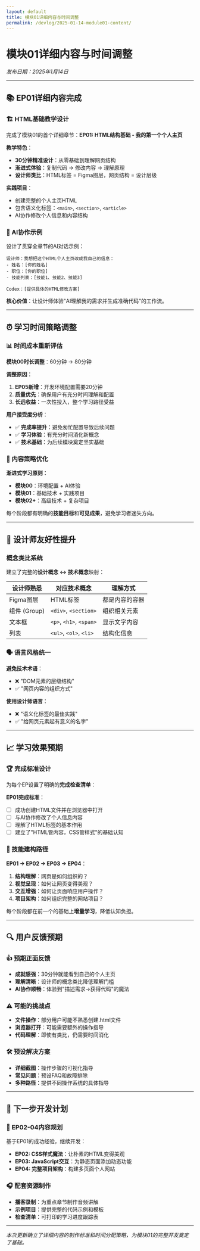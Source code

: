 ```yaml
---
layout: default
title: 模块01详细内容与时间调整
permalink: /devlog/2025-01-14-module01-content/
---
```


# 模块01详细内容与时间调整

*发布日期：2025年1月14日*

---

## 📚 EP01详细内容完成

### 🏗️ HTML基础教学设计
完成了模块01的首个详细章节：**EP01: HTML结构基础 - 我的第一个个人主页**

**教学特色**：
- **30分钟精准设计**：从零基础到理解网页结构
- **渐进式体验**：复制代码 → 修改内容 → 理解原理
- **设计师类比**：HTML标签 = Figma图层，网页结构 = 设计层级

**实践项目**：
- 创建完整的个人主页HTML
- 包含语义化标签：`<main>`, `<section>`, `<article>`
- AI协作修改个人信息和内容结构

### 🤖 AI协作示例
设计了贯穿全章节的AI对话示例：

```
设计师：我想把这个HTML个人主页改成我自己的信息：
- 姓名：[你的姓名]
- 职位：[你的职位]
- 技能列表：[技能1、技能2、技能3]

Codex：[提供具体的HTML修改方案]
```

**核心价值**：让设计师体验"AI理解我的需求并生成准确代码"的工作流。

---

## ⏰ 学习时间策略调整

### 📊 时间成本重新评估
**模块00时长调整**：60分钟 → 80分钟

**调整原因**：
1. **EP05新增**：开发环境配置需要20分钟
2. **质量优先**：确保用户有充分时间理解和配置
3. **长远收益**：一次性投入，整个学习路径受益

**用户接受度分析**：
- ✅ **完成率提升**：避免匆忙配置导致后续问题
- ✅ **学习体验**：有充分时间消化新概念
- ✅ **技术基础**：为后续模块奠定坚实基础

### 🎯 内容策略优化
**渐进式学习原则**：
- **模块00**：环境配置 + AI体验
- **模块01**：基础技术 + 实践项目
- **模块02+**：高级技术 + 复杂项目

每个阶段都有明确的**技能目标**和**可见成果**，避免学习者迷失方向。

---

## 🎨 设计师友好性提升

### 概念类比系统
建立了完整的**设计概念 ↔ 技术概念**映射：

| 设计师熟悉 | 对应技术概念 | 理解方式 |
|----------|------------|---------|
| Figma图层 | HTML标签 | 都是内容的容器 |
| 组件 (Group) | `<div>`, `<section>` | 组织相关元素 |
| 文本框 | `<p>`, `<h1>`, `<span>` | 显示文字内容 |
| 列表 | `<ul>`, `<ol>`, `<li>` | 结构化信息 |

### 🗣️ 语言风格统一
**避免技术术语**：
- ❌ "DOM元素的层级结构"
- ✅ "网页内容的组织方式"

**使用设计师语言**：
- ❌ "语义化标签的最佳实践"
- ✅ "给网页元素起有意义的名字"

---

## 📈 学习效果预期

### 🏆 完成标准设计
为每个EP设置了明确的**完成检查清单**：

**EP01完成标准**：
- [ ] 成功创建HTML文件并在浏览器中打开
- [ ] 与AI协作修改了个人信息内容
- [ ] 理解了HTML标签的基本作用
- [ ] 建立了"HTML管内容，CSS管样式"的基础认知

### 🎯 技能建构路径
**EP01 → EP02 → EP03 → EP04**：
1. **结构理解**：网页是如何组织的？
2. **视觉呈现**：如何让网页变得美观？
3. **交互增强**：如何让页面响应用户操作？
4. **项目架构**：如何组织完整的网站项目？

每个阶段都在前一个的基础上**增量学习**，降低认知负担。

---

## 🔍 用户反馈预期

### 👍 预期正面反馈
- **成就感强**：30分钟就能看到自己的个人主页
- **理解清晰**：设计师的概念类比降低理解门槛
- **AI协作顺畅**：体验到"描述需求→获得代码"的魔法

### ⚠️ 可能的挑战点
- **文件操作**：部分用户可能不熟悉创建.html文件
- **浏览器打开**：可能需要额外的操作指导
- **代码理解**：即使有类比，仍需要时间消化

### 🛠️ 预设解决方案
- **详细截图**：操作步骤的可视化指导
- **常见问题**：预设FAQ和故障排除
- **多种路径**：提供不同操作系统的具体指导

---

## 🔮 下一步开发计划

### 📝 EP02-04内容规划
基于EP01的成功经验，继续开发：
- **EP02: CSS样式魔法**：让朴素的HTML变得美观
- **EP03: JavaScript交互**：为静态页面添加动态功能
- **EP04: 完整项目架构**：构建多页面个人网站

### 🎧 配套资源制作
- **播客录制**：为重点章节制作音频讲解
- **示例项目**：提供完整的代码示例和模板
- **检查清单**：可打印的学习进度跟踪表

---

*本次更新确立了详细内容的制作标准和时间分配策略，为模块01的完整开发奠定了基础。*
